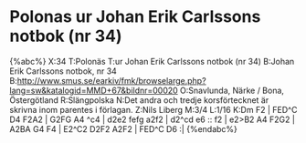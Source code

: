 # Polonas ur Johan Erik Carlssons notbok (nr 34)

{%abc%}
X:34
T:Polonäs
T:ur Johan Erik Carlssons notbok (nr 34)
B:Johan Erik Carlssons notbok, nr 34
B:http://www.smus.se/earkiv/fmk/browselarge.php?lang=sw&katalogid=MMD+67&bildnr=00020
O:Snavlunda, Närke / Bona, Östergötland
R:Slängpolska
N:Det andra och tredje korsförtecknet är skrivna inom parentes i förlagan.
Z:Nils Liberg
M:3/4
L:1/16
K:Dm
F2 | FED^C D4 F2A2 | G2FG A4 ^c4 | d2e2 fefg a2f2 | d2^cd e6 ::
f2 | e2>B2 A4 F2G2 | A2BA G4 F4 | E2^C2 D2F2 A2F2 | FED^C D6 :|
{%endabc%}
